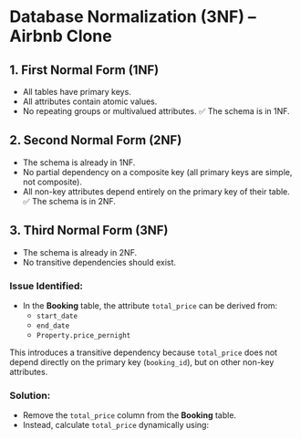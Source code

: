 # Database Normalization (3NF) – Airbnb Clone

## 1. First Normal Form (1NF)
- All tables have primary keys.
- All attributes contain atomic values.
- No repeating groups or multivalued attributes.
✅ The schema is in 1NF.

## 2. Second Normal Form (2NF)
- The schema is already in 1NF.
- No partial dependency on a composite key (all primary keys are simple, not composite).
- All non-key attributes depend entirely on the primary key of their table.
✅ The schema is in 2NF.

## 3. Third Normal Form (3NF)
- The schema is already in 2NF.
- No transitive dependencies should exist.

### Issue Identified:
- In the **Booking** table, the attribute `total_price` can be derived from:
  - `start_date`
  - `end_date`
  - `Property.price_pernight`

This introduces a transitive dependency because `total_price` does not depend directly on the primary key (`booking_id`), but on other non-key attributes.

### Solution:
- Remove the `total_price` column from the **Booking** table.
- Instead, calculate `total_price` dynamically using:
